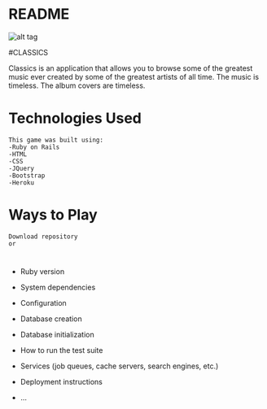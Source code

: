 # README

![alt tag](https://i.imgur.com/pPHKVq7.png)

#CLASSICS

Classics is an application that allows you to browse some of the greatest music ever created by some of the greatest artists of all time. The music is timeless. The album covers are timeless.

# Technologies Used 
    
    This game was built using:
    -Ruby on Rails
    -HTML
    -CSS
    -JQuery
    -Bootstrap
    -Heroku

# Ways to Play

    Download repository
    or

# 



* Ruby version

* System dependencies

* Configuration

* Database creation

* Database initialization

* How to run the test suite

* Services (job queues, cache servers, search engines, etc.)

* Deployment instructions

* ...
